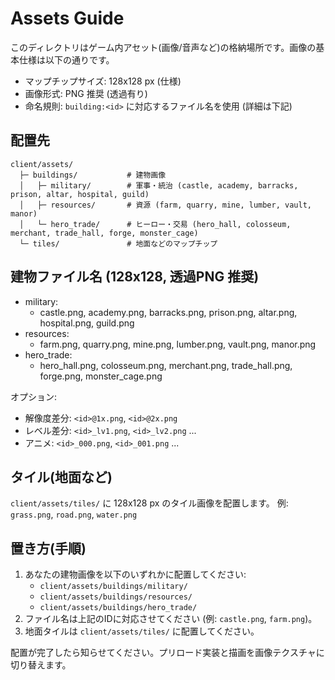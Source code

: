 # Assets Guide

このディレクトリはゲーム内アセット(画像/音声など)の格納場所です。画像の基本仕様は以下の通りです。

- マップチップサイズ: 128x128 px (仕様)
- 画像形式: PNG 推奨 (透過有り)
- 命名規則: `building:<id>` に対応するファイル名を使用 (詳細は下記)

## 配置先

```
client/assets/
  ├─ buildings/           # 建物画像
  │   ├─ military/        # 軍事・統治 (castle, academy, barracks, prison, altar, hospital, guild)
  │   ├─ resources/       # 資源 (farm, quarry, mine, lumber, vault, manor)
  │   └─ hero_trade/      # ヒーロー・交易 (hero_hall, colosseum, merchant, trade_hall, forge, monster_cage)
  └─ tiles/               # 地面などのマップチップ
```

## 建物ファイル名 (128x128, 透過PNG 推奨)

- military:
  - castle.png, academy.png, barracks.png, prison.png, altar.png, hospital.png, guild.png
- resources:
  - farm.png, quarry.png, mine.png, lumber.png, vault.png, manor.png
- hero_trade:
  - hero_hall.png, colosseum.png, merchant.png, trade_hall.png, forge.png, monster_cage.png

オプション:
- 解像度差分: `<id>@1x.png`, `<id>@2x.png`
- レベル差分: `<id>_lv1.png`, `<id>_lv2.png` ...
- アニメ: `<id>_000.png`, `<id>_001.png` ...

## タイル(地面など)

`client/assets/tiles/` に 128x128 px のタイル画像を配置します。
例: `grass.png`, `road.png`, `water.png`

## 置き方(手順)

1) あなたの建物画像を以下のいずれかに配置してください:
   - `client/assets/buildings/military/`
   - `client/assets/buildings/resources/`
   - `client/assets/buildings/hero_trade/`
2) ファイル名は上記のIDに対応させてください (例: `castle.png`, `farm.png`)。
3) 地面タイルは `client/assets/tiles/` に配置してください。

配置が完了したら知らせてください。プリロード実装と描画を画像テクスチャに切り替えます。


